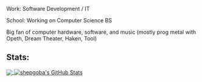 Work: Software Development / IT

School: Working on Computer Science BS

Big fan of computer hardware, software, and music (mostly prog metal with Opeth, Dream Theater, Haken, Tool)

## Stats:
<a href="#stats">
  <img align="center" src="https://github-readme-stats.vercel.app/api/top-langs/?username=shepgoba&hide=Makefile&theme=react">
</a>
<a href="#stats">
  <img align="center" src="https://github-readme-stats.vercel.app/api?username=shepgoba&show_icons=true&line_height=27&count_private=true&theme=react" alt="shepgoba's GitHub Stats">
</a>
